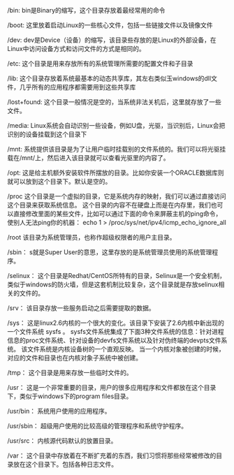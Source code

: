 /bin:
bin是Binary的缩写，这个目录存放着最经常用的命令

/boot:
 这里放着启动Linux的一些核心文件，包括一些链接文件以及镜像文件

/dev:
 dev是Device（设备）的缩写，该目录些存放的是Linux的外部设备，在Linux中访问设备方式和访问文件的方式是相同的。

/etc:
 这个目录是用来存放所有的系统管理所需要的配置文件和子目录

/lib:
 这个目录存放着系统最基本的动态共享库，其左右类似玉windows的dll文件，几乎所有的应用程序都需要用到这些共享库

/lost+found:
 这个目录一般情况是空的，当系统非法关机后，这里就存放了一些文件。

/media:
Linux系统会自动识别一些设备，例如U盘，光驱，当识别后，Linux会把识别的设备挂载到这个目录下

/mnt:
系统提供该目录是为了让用户临时挂载别的文件系统的。我们可以将光驱挂载在/mnt/上，然后进入该目录就可以查看光驱里的内容了。

/opt:
这是给主机额外安装软件所摆放的目录。比如你安装一个ORACLE数据库则就可以放到这个目录下。默认是空的。

/proc
这个目录是一个虚拟的目录，它是系统内存的映射，我们可以通过直接访问这个目录来获取系统信息。
这个目录的内容不在硬盘上而是在内存里，我们也可以直接修改里面的某些文件，比如可以通过下面的命令来屏蔽主机的ping命令，使别人无法ping你的机器：
echo 1 > /proc/sys/net/ipv4/icmp_echo_ignore_all

/root
该目录为系统管理员，也称作超级权限者的用户主目录。

/sbin：
s就是Super User的意思，这里存放的是系统管理员使用的系统管理程序。

/selinux：
这个目录是Redhat/CentOS所特有的目录，Selinux是一个安全机制，类似于windows的防火墙，但是这套机制比较复杂，这个目录就是存放selinux相关的文件的。

/srv：
该目录存放一些服务启动之后需要提取的数据。

/sys：
这是linux2.6内核的一个很大的变化。该目录下安装了2.6内核中新出现的一个文件系统 sysfs 。
sysfs文件系统集成了下面3种文件系统的信息：针对进程信息的proc文件系统、针对设备的devfs文件系统以及针对伪终端的devpts文件系统。
该文件系统是内核设备树的一个直观反映。
当一个内核对象被创建的时候，对应的文件和目录也在内核对象子系统中被创建。

/tmp：
这个目录是用来存放一些临时文件的。

/usr：
这是一个非常重要的目录，用户的很多应用程序和文件都放在这个目录下，类似于windows下的program files目录。

/usr/bin：
系统用户使用的应用程序。

/usr/sbin：
超级用户使用的比较高级的管理程序和系统守护程序。

/usr/src：
内核源代码默认的放置目录。

/var：
这个目录中存放着在不断扩充着的东西，我们习惯将那些经常被修改的目录放在这个目录下。包括各种日志文件。
